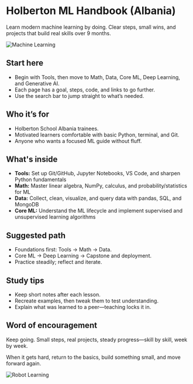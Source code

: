 # Holberton ML Handbook (Albania)

Learn modern machine learning by doing. Clear steps, small wins, and projects that build real skills over 9 months.

![Machine Learning](https://i.imgur.com/pQh4tnn.png)

## Start here
- Begin with Tools, then move to Math, Data, Core ML,  Deep Learning, and Generative AI.
- Each page has a goal, steps, code, and links to go further.
- Use the search bar to jump straight to what’s needed.

## Who it’s for
- Holberton School Albania trainees.
- Motivated learners comfortable with basic Python, terminal, and Git.
- Anyone who wants a focused ML guide without fluff.

## What's inside

- **Tools:** Set up Git/GitHub, Jupyter Notebooks, VS Code, and sharpen Python fundamentals
- **Math:** Master linear algebra, NumPy, calculus, and probability/statistics for ML
- **Data:** Collect, clean, visualize, and query data with pandas, SQL, and MongoDB
- **Core ML:** Understand the ML lifecycle and implement supervised and unsupervised learning algorithms


## Suggested path
- Foundations first: Tools → Math → Data.
- Core ML → Deep Learning → Capstone and deployment.
- Practice steadily; reflect and iterate.

## Study tips
- Keep short notes after each lesson.
- Recreate examples, then tweak them to test understanding.
- Explain what was learned to a peer—teaching locks it in.

## Word of encouragement
Keep going. Small steps, real projects, steady progress—skill by skill, week by week.

When it gets hard, return to the basics, build something small, and move forward again.

![Robot Learning](https://i.imgur.com/iFfl8b6.png)